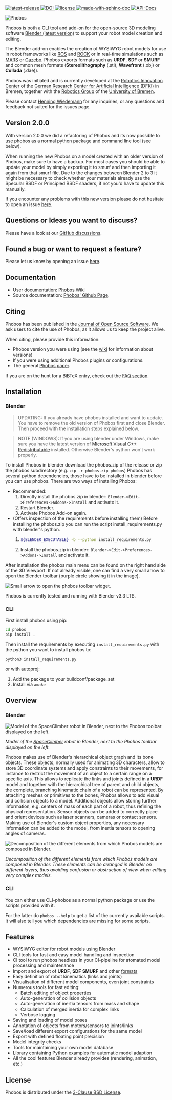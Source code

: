 [
![latest-release](https://img.shields.io/github/tag/dfki-ric/phobos.svg?label=version&style=flat)
](https://github.com/dfki-ric/phobos/releases)
[
![DOI](https://joss.theoj.org/papers/10.21105/joss.01326/status.svg)
](https://doi.org/10.21105/joss.01326)
[
![license](https://img.shields.io/github/license/dfki-ric/phobos.svg?style=flat)
](https://github.com/dfki-ric/phobos/blob/master/COPYING)
[
![made-with-sphinx-doc](https://img.shields.io/badge/Made%20with-Sphinx-1f425f.svg)
](https://www.sphinx-doc.org/)
[
![API-Docs](https://github.com/dfki-ric/phobos/actions/workflows/gh-pages.yml/badge.svg)
](http://dfki-ric.github.io/phobos)


![Phobos](https://github.com/dfki-ric/phobos/wiki/img/phobos_logo_small.png)


Phobos is both a CLI tool and add-on for the open-source 3D modeling software
[Blender (latest version)](https://www.blender.org/download/) to support your robot model creation and editing.

The Blender add-on enables the creation of WYSIWYG robot
models for use in robot frameworks like [ROS](http://wiki.ros.org/) and
[ROCK](https://github.com/rock-core) or in real-time simulations such as
[MARS](https://github.com/rock-simulation/mars) or
[Gazebo](http://gazebosim.org/). Phobos exports formats such as **URDF**,
**SDF** or **SMURF** and common mesh formats (**Stereolithography** (.stl),
**Wavefront** (.obj) or **Collada** (.dae)).

Phobos was initiated and is currently developed at the [Robotics Innovation
Center](http://robotik.dfki-bremen.de/en/startpage.html) of the [German
Research Center for Artificial Intelligence (DFKI)](http://www.dfki.de) in
Bremen, together with the [Robotics
Group](http://www.informatik.uni-bremen.de/robotik/index_en.php) of the
[University of Bremen](http://www.uni-bremen.de/en.html).

Please contact [Henning Wiedemann](https://robotik.dfki-bremen.de/de/ueber-uns/mitarbeiter/hewi04.html)
for any inquiries, or any questions and feedback not suited for the issues
page.

## Version 2.0.0
With version 2.0.0 we did a refactoring of Phobos and its now possible to use phobos as a normal python package and command line tool (see below).

When running the new Phobos on a model created with an older version of Phobos, make sure to have a backup.
For most cases you should be able to update your model by simply exporting it to smurf and then importing it again from that smurf file.
Due to the changes between Blender 2 to 3 it might be necessary to check whether your materials already use the Specular BSDF or Principled BSDF shaders, if not you'd have to update this manually.

If you encounter any problems with this new version please do not hesitate to open an issue [here](https://github.com/dfki-ric/phobos/issues).

## Questions or Ideas you want to discuss?
Please have a look at our [GitHub discussions](https://github.com/dfki-ric/phobos/discussions).

## Found a bug or want to request a feature?
Please let us know by opening an issue [here](https://github.com/dfki-ric/phobos/issues).

## Documentation
- User documentation: [Phobos Wiki](https://github.com/dfki-ric/phobos/wiki)
- Source documentation: [Phobos' Github Page](http://dfki-ric.github.io/phobos).

## Citing

Phobos has been published in the [Journal of Open Source Software](https://doi.org/10.21105/joss.01326).
We ask users to cite the use of Phobos, as it allows us to keep the project alive.

When citing, please provide this information:

  - Phobos version you were using (see the [wiki](https://github.com/dfki-ric/phobos/wiki/Installation#versions-and-branching) for information about versions)
  - If you were using additional Phobos plugins or configurations.
  - The general [Phobos paper](https://doi.org/10.21105/joss.01326).

If you are on the hunt for a BiBTeX entry, check out the [FAQ section](https://github.com/dfki-ric/phobos/wiki/FAQ#how-do-i-cite-phobos).

## Installation

### Blender
>UPDATING: If you already have phobos installed and want to update.
> You have to remove the old version of Phobos first and close Blender.
> Then proceed with the installation steps explained below.

>NOTE (WINDOWS): If you are using blender under Windows, make sure you have the latest version of [Microsoft Visual C++ Redistributable](https://learn.microsoft.com/en-US/cpp/windows/latest-supported-vc-redist?view=msvc-170) installed.  Otherwise Blender's python won't work properly.

To install Phobos in blender download the phobos.zip of the release or zip the phobos subdirectory (e.g. `zip -r phobos.zip phobos`)
Phobos has several python dependencies, those have to be installed in blender before you can use phobos.
There are two ways of installing Phobos:

- Recommended:
  1. Directly install the phobos.zip in blender: `Blender->Edit->Preferences->Addons->Install` and activate it.
  2. Restart Blender.
  3. Activate Phobos Add-on again.
- (Offers inspection of the requirements before installing them) Before installing the phobos.zip you can run the script install_requirements.py with blender's python.
  1. ```bash
     ${BLENDER_EXECUTABLE} -b --python install_requirements.py
     ```
  2. Install the phobos.zip in blender: `Blender->Edit->Preferences->Addons->Install` and activate it.

After installation the phobos main menu can be found on the right hand side of the 3D Viewport.
If not already visible, one can find a very small arrow to open the Blender toolbar (purple circle showing it in the image).


![Small arrow to open the phobos toolbar widget.](https://github.com/dfki-ric/phobos/wiki/img/blender_phobos_menu_open.png)


Phobos is currently tested and running with Blender v3.3 LTS.

### CLI
First install phobos using pip:
```bash
cd phobos
pip install .
```
Then install the requirements by executing `install_requirements.py` with the python you want to install phobos to:
```bash
python3 install_requirements.py
```
or with autoproj:
1) Add the package to your buildconf/package_set
2) Install via `amake`

## Overview

### Blender


![Model of the SpaceClimber robot in Blender, next to the Phobos toolbar
displayed on the
left.](https://github.com/dfki-ric/phobos/wiki/img/phobos_spaceclimber.png)


*Model of the
[SpaceClimber](http://robotik.dfki-bremen.de/en/research/projects/spaceclimber-1.html)
robot in Blender, next to the Phobos toolbar displayed on the left.*

Phobos makes use of Blender's hierarchical object graph and its bone objects.
These objects, normally used for animating 3D characters, allow to store 3D
coordinate systems and apply constraints to their movements, for instance to
restrict the movement of an object to a certain range on a specific axis. This
allows to replicate the links and joints defined in a **URDF** model and together
with the hierarchical tree of parent and child objects, the complete, branching
kinematic chain of a robot can be represented. By attaching meshes or
primitives to the bones, Phobos allows to add visual and collision objects to
a model. Additional objects allow storing further information, e.g. centers of
mass of each part of a robot, thus refining the physical representation. Sensor
objects can be added to correctly place and orient devices such as laser
scanners, cameras or contact sensors. Making use of Blender's custom object
properties, any necessary information can be added to the model, from inertia
tensors to opening angles of cameras.


![Decomposition of the different elements from which Phobos models are composed
in Blender.](https://github.com/dfki-ric/phobos/wiki/img/phobos_elements.png)


*Decomposition of the different elements from which Phobos models are composed
in Blender. These elements can be arranged in Blender on different layers, thus
avoiding confusion or obstruction of view when editing very complex models.*

### CLI

You can either use CLI-phobos as a normal python package or use the scripts provided with it.

For the latter do `phobos --help` to get a list of the currently available scripts.
It will also tell you which dependencies are missing for some scripts.

## Features

- WYSIWYG editor for robot models using Blender
- CLI tools for fast and easy model handling and inspection
- CI tool to run phobos headless in your CI-pipeline for atomated model processing and maintenance
- Import and export of **URDF**, **SDF** **SMURF** and other
  [formats](https://github.com/dfki-ric/phobos/wiki/Formats)
- Easy definition of robot kinematics (links and joints)
- Visualisation of different model components, even joint constraints
- Numerous tools for fast editing:
  - Batch editing of object properties
  - Auto-generation of collision objects
  - Auto-generation of inertia tensors from mass and shape
  - Calculation of merged inertia for complex links
  - Verbose logging
- Saving and loading of model poses
- Annotation of objects from motors/sensors to joints/links
- Save/load different export configurations for the same model
- Export with defined floating point precision
- Model integrity checks
- Tools for maintaining your own model database
- Library containing Python examples for automatic model adaption
- All the cool features Blender already provides (rendering, animation, etc.)

## License

Phobos is distributed under the [3-Clause BSD License](https://opensource.org/licenses/BSD-3-Clause).
